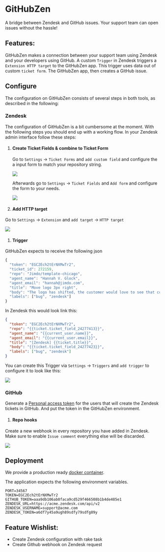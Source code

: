 # GitHubZen
A bridge between Zendesk and GitHub issues. Your support team can open issues without the hassle!

## Features:
GitHubZen makes a connection between your support team using Zendesk and your developers using GitHub. A custom `Trigger` in Zendesk triggers a `Extension HTTP target` to the GitHubZen app. This trigger uses data out of custom `ticket form`. The GitHubZen app, then creates a GitHub issue.

## Configure
The configuration on GitHubZen consists of several steps in both tools, as described in the following:

### Zendesk

The configuration of GitHubZen is a bit cumbersome at the moment. With the following steps you should end up with a working flow. In your Zendesk admin interface follow these steps:

1. #### Create Ticket Fields & combine to Ticket Form

   Go to `Settings` -> `Ticket Forms` and `add custom field` and configure the a input form to match your repository string.

   ![](docs/zendesk-custom-field.png)

   Afterwards go to `Settings` -> `Ticket Fields` and `Add form` and configure the form to your needs.

   ![](docs/zendesk-custom-form.png)

1. #### Add HTTP target

  Go to `Settings` -> `Extension` and `add target` -> `HTTP target`

  ![](docs/zendesk-http-target.png)
1. #### Trigger

  GitHubZen expects to receive the following json

  ```js
  {
    "token": "EGC2Ech2tErNXMwTr2",
    "ticket_id": 272159,
    "repo": "Jimdo/template-chicago",
    "agent_name": "Hannah V. Glock",
    "agent_email": "hannah@jimdo.com",
    "title": "Move logo 3px right",
    "body": "The logo has shifted, the customer would love to see that corrected.", // markdown supported
    "labels": ["bug", "zendesk"]
  }
  ```

  In Zendesk this would look link this:

  ```json
  {
    "token": "EGC2Ech2tErNXMwTr2",
    "repo": "{{ticket.ticket_field_24277413}}",
    "agent_name": "{{current_user.name}}",
    "agent_email": "{{current_user.email}}",
    "title": "[Zendesk] {{ticket.title}}",
    "body": "{{ticket.ticket_field_24277423}}",
    "labels": ["bug", "zendesk"]
  }
  ```

  You can create this Trigger via `Settings` -> `Triggers` and `add trigger` to configure it to look like this:

  ![](docs/zendesk-trigger.png)

### GitHub
Generate a [Personal access token](https://github.com/settings/tokens) for the users that will create the Zendesk tickets in GitHub. And put the token in the GitHubZen environment.

1. #### Repo hooks

  Create a new webhook in every repository you have added in Zendesk. Make sure to enable `Issue comment` everything else will be discarded.

  ![](docs/github-webhook.png)

## Deployment
We provide a production ready [docker container](https://hub.docker.com/r/jimdo/githubzen/).

The application expects the following environment variables.
```
PORT=34567
TOKEN=EGC2Ech2tErNXMwTr2
GITHUB_TOKEN=aaa9db106ab0faca9cd529f466508b1b4de485e1
ZENDESK_URL=https://acme.zendesk.com/api/v2
ZENDESK_USERNAME=support@acme.com
ZENDESK_TOKEN=a6df7y45a9ugh89sdfy79sdfg89y
```

## Feature Wishlist:
- Create Zendesk configuration with rake task
- Create Github webhook on Zendesk request

